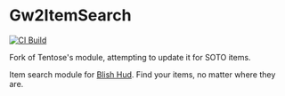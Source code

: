 # Gw2ItemSearch
[![CI Build](https://github.com/tentose/Gw2ItemSearch/actions/workflows/ci.yml/badge.svg?branch=main)](https://github.com/tentose/Gw2ItemSearch/actions/workflows/ci.yml)

Fork of Tentose's module, attempting to update it for SOTO items.

Item search module for [Blish Hud](https://github.com/blish-hud/Blish-HUD). Find your items, no matter where they are.

